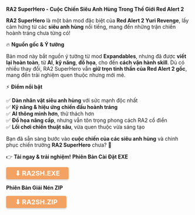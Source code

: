
**RA2 SuperHero - Cuộc Chiến Siêu Anh Hùng Trong Thế Giới Red Alert 2**

**RA2 SuperHero** là một bản mod đặc biệt của **Red Alert 2 Yuri Revenge**, lấy cảm hứng từ các **siêu anh hùng** nổi tiếng, mang đến những trận chiến hoành tráng chưa từng có!

🔥 **Nguồn gốc & Ý tưởng**

Bản mod này bắt nguồn ý tưởng từ mod **Expandables**, nhưng đã được **viết lại hoàn toàn**, từ **AI**, **kỹ năng**, **đồ họa**, cho đến **cách vận hành skill**. Dù có nhiều thay đổi, RA2 SuperHero vẫn **giữ trọn tinh thần của Red Alert 2 gốc**, mang đến trải nghiệm quen thuộc nhưng mới mẻ.

⚡ **Điểm nổi bật**

✅ **Dàn nhân vật siêu anh hùng** với sức mạnh độc nhất  
✅ **Kỹ năng & hiệu ứng chiến đấu hoành tráng**  
✅ **AI thông minh hơn**, thử thách hơn  
✅ **Đồ họa nâng cấp**, nhưng vẫn tôn trọng phong cách RA2 cổ điển  
✅ **Lối chơi chiến thuật sâu**, vừa quen thuộc vừa sáng tạo

Bạn đã sẵn sàng bước vào **cuộc chiến của các siêu anh hùng** và chinh phục chiến trường **RA2 SuperHero** chưa? 🚀

👉 **Tải ngay & trải nghiệm!**
**Phiên Bản Cài Đặt EXE**

<a href="link_tải_game" class="download-btn">
    <span>⬇ RA2SH.EXE</span>
</a>

<style>
  .download-btn {
    display: inline-flex;
    align-items: center;
    justify-content: center;
    gap: 8px;
    padding: 6px 24px;
    font-size: 18px;
    font-weight: bold;
    color: #ffffff !important;
    background-color: #2ea043;
    border-radius: 4px;
    text-decoration: none;
    transition: 0.3s ease-in-out;
    box-shadow: 0 2px 4px rgba(0, 0, 0, 0.2); /* Nhỏ lại */
  }

  .download-btn:hover {
    background-color: #238636;
    filter: brightness(1.1);
    box-shadow: 0 4px 8px rgba(0, 0, 0, 0.25);
}

  }
</style>
**Phiên Bản Giải Nén ZIP**

<a href="link_tải_game" class="download-btn">
    <span>⬇ RA2SH.ZIP</span>
</a>

<style>
  .download-btn {
    display: inline-flex;
    align-items: center;
    justify-content: center;
    gap: 8px;
    padding: 6px 24px;
    font-size: 18px;
    font-weight: bold;
    color: #ffffff !important;
    background-color: #f4a261; /* Màu cam nhẹ */
    border-radius: 4px;
    text-decoration: none;
    transition: 0.3s ease-in-out;
    box-shadow: 0 2px 4px rgba(0, 0, 0, 0.2); /* Nhỏ lại */
  }

  .download-btn:hover {
    background-color: #e76f51; /* Cam đậm hơn khi hover */
    filter: brightness(1.1);
    box-shadow: 0 4px 8px rgba(0, 0, 0, 0.25);
}

  }
</style>
